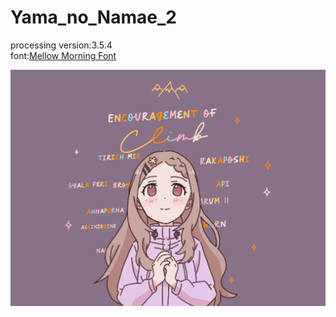 # Yama_no_Namae_2
processing version:3.5.4  
font:[Mellow Morning Font](https://creativemarket.com/SamParrett/5296710-Mellow-Morning-Font-Duo-Doodles)  
  
![](https://github.com/yuyurigi/Yama_no_Namae_2/blob/main/210215_064111_0977.png)
